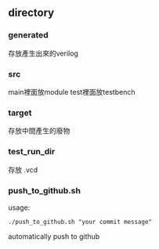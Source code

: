 ## directory
### generated 
存放產生出來的verilog

### src
main裡面放module
test裡面放testbench

### target
存放中間產生的廢物

### test_run_dir
存放 .vcd

### push_to_github.sh
usage:
```
./push_to_github.sh "your commit message"
```
automatically push to github